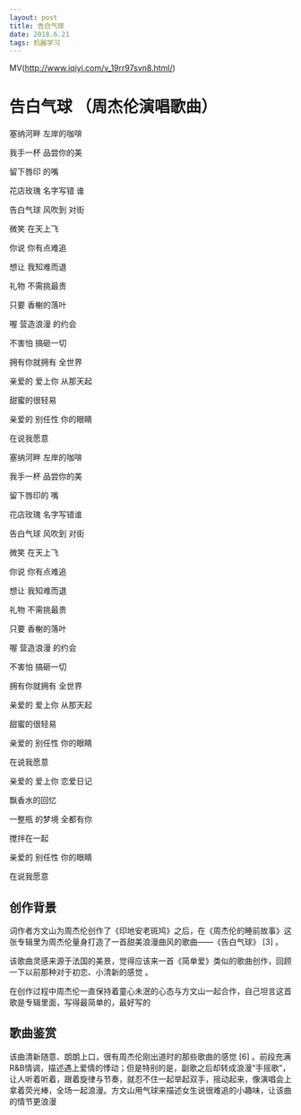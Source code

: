 ```yaml
---
layout: post
title: 告白气球
date: 2018.6.21
tags: 机器学习    
---
```

 
MV(http://www.iqiyi.com/v_19rr97svn8.html/) 
 
# 告白气球 （周杰伦演唱歌曲）

塞纳河畔 左岸的咖啡

我手一杯 品尝你的美

留下唇印 的嘴

花店玫瑰 名字写错 谁

告白气球 风吹到 对街

微笑 在天上飞

你说 你有点难追

想让 我知难而退

礼物 不需挑最贵

只要 香榭的落叶

喔 营造浪漫 的约会

不害怕 搞砸一切

拥有你就拥有 全世界

亲爱的 爱上你 从那天起

甜蜜的很轻易

亲爱的 别任性 你的眼睛

在说我愿意

塞纳河畔 左岸的咖啡

我手一杯 品尝你的美

留下唇印的 嘴

花店玫瑰 名字写错谁

告白气球 风吹到 对街

微笑 在天上飞

你说 你有点难追

想让 我知难而退

礼物 不需挑最贵

只要 香榭的落叶

喔 营造浪漫 的约会

不害怕 搞砸一切

拥有你就拥有 全世界

亲爱的 爱上你 从那天起

甜蜜的很轻易

亲爱的 别任性 你的眼睛

在说我愿意

亲爱的 爱上你 恋爱日记

飘香水的回忆

一整瓶 的梦境 全都有你

搅拌在一起

亲爱的 别任性 你的眼睛

在说我愿意


## 创作背景

词作者方文山为周杰伦创作了《印地安老斑鸠》之后，在《周杰伦的睡前故事》这张专辑里为周杰伦量身打造了一首甜美浪漫曲风的歌曲——《告白气球》 [3]  。

该歌曲灵感来源于法国的美景，觉得应该来一首《简单爱》类似的歌曲创作，回顾一下以前那种对于初恋、小清新的感觉 。

在创作过程中周杰伦一直保持着童心未泯的心态与方文山一起合作，自己坦言这首歌是专辑里面，写得最简单的，最好写的 


## 歌曲鉴赏

该曲清新随意、朗朗上口，很有周杰伦刚出道时的那些歌曲的感觉 [6]  。前段充满R&B情调，描述遇上爱情的悸动；但是特别的是，副歌之后却转成浪漫“手摇歌”，让人听着听着，跟着旋律与节奏，就忍不住一起举起双手，摇动起来，像演唱会上拿着荧光棒，全场一起浪漫。方文山用气球来描述女生说很难追的小趣味，让该曲的情节更浪漫
